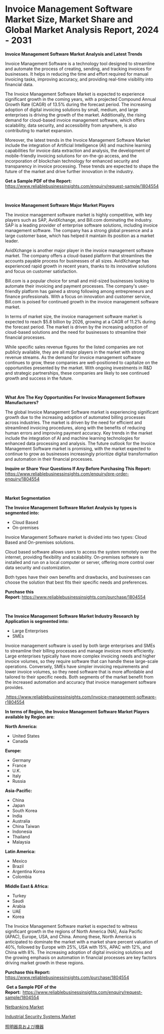 <p><h1>Invoice Management Software Market Size, Market Share and Global Market Analysis Report, 2024 - 2031</h1></p><p><strong>Invoice Management Software Market Analysis and Latest Trends</strong></p>
<p><p>Invoice Management Software is a technology tool designed to streamline and automate the process of creating, sending, and tracking invoices for businesses. It helps in reducing the time and effort required for manual invoicing tasks, improving accuracy, and providing real-time visibility into financial data.</p><p>The Invoice Management Software Market is expected to experience significant growth in the coming years, with a projected Compound Annual Growth Rate (CAGR) of 13.5% during the forecast period. The increasing adoption of digital invoicing solutions by small, medium, and large enterprises is driving the growth of the market. Additionally, the rising demand for cloud-based invoice management software, which offers scalability, data security, and accessibility from anywhere, is also contributing to market expansion.</p><p>Moreover, the latest trends in the Invoice Management Software Market include the integration of Artificial Intelligence (AI) and machine learning capabilities for invoice data extraction and analysis, the development of mobile-friendly invoicing solutions for on-the-go access, and the incorporation of blockchain technology for enhanced security and transparency in invoice processing. These trends are expected to shape the future of the market and drive further innovation in the industry.</p></p>
<p><strong>Get a Sample PDF of the Report:&nbsp;</strong> <a href="https://www.reliablebusinessinsights.com/enquiry/request-sample/1804554">https://www.reliablebusinessinsights.com/enquiry/request-sample/1804554</a></p>
<p>&nbsp;</p>
<p><strong>Invoice Management Software Major Market Players</strong></p>
<p><p>The invoice management software market is highly competitive, with key players such as SAP, AvidXchange, and Bill.com dominating the industry. SAP is a leading provider of enterprise software solutions, including invoice management software. The company has a strong global presence and a large customer base, which has helped it maintain its position as a market leader.</p><p>AvidXchange is another major player in the invoice management software market. The company offers a cloud-based platform that streamlines the accounts payable process for businesses of all sizes. AvidXchange has experienced rapid growth in recent years, thanks to its innovative solutions and focus on customer satisfaction.</p><p>Bill.com is a popular choice for small and mid-sized businesses looking to automate their invoicing and payment processes. The company's user-friendly platform has gained a strong following among entrepreneurs and finance professionals. With a focus on innovation and customer service, Bill.com is poised for continued growth in the invoice management software market.</p><p>In terms of market size, the invoice management software market is expected to reach $5.8 billion by 2026, growing at a CAGR of 11.2% during the forecast period. The market is driven by the increasing adoption of cloud-based solutions and the need for businesses to streamline their financial processes.</p><p>While specific sales revenue figures for the listed companies are not publicly available, they are all major players in the market with strong revenue streams. As the demand for invoice management software continues to grow, these companies are well-positioned to capitalize on the opportunities presented by the market. With ongoing investments in R&D and strategic partnerships, these companies are likely to see continued growth and success in the future.</p></p>
<p>&nbsp;</p>
<p><strong>What Are The Key Opportunities For Invoice Management Software Manufacturers?</strong></p>
<p><p>The global Invoice Management Software market is experiencing significant growth due to the increasing adoption of automated billing processes across industries. The market is driven by the need for efficient and streamlined invoicing procedures, along with the benefits of reducing human errors and improving payment accuracy. Key trends in the market include the integration of AI and machine learning technologies for enhanced data processing and analysis. The future outlook for the Invoice Management Software market is promising, with the market expected to continue to grow as businesses increasingly prioritize digital transformation and automation in their financial processes.</p></p>
<p><strong>Inquire or Share Your Questions If Any Before Purchasing This Report:</strong> <a href="https://www.reliablebusinessinsights.com/enquiry/pre-order-enquiry/1804554">https://www.reliablebusinessinsights.com/enquiry/pre-order-enquiry/1804554</a></p>
<p>&nbsp;</p>
<p><strong>Market Segmentation</strong></p>
<p><strong>The Invoice Management Software Market Analysis by types is segmented into:</strong></p>
<p><ul><li>Cloud Based</li><li>On-premises</li></ul></p>
<p><p>Invoice Management Software market is divided into two types: Cloud Based and On-premises solutions. </p><p>Cloud based software allows users to access the system remotely over the internet, providing flexibility and scalability. On-premises software is installed and run on a local computer or server, offering more control over data security and customization. </p><p>Both types have their own benefits and drawbacks, and businesses can choose the solution that best fits their specific needs and preferences.</p></p>
<p><strong>Purchase this Report:&nbsp;</strong><a href="https://www.reliablebusinessinsights.com/purchase/1804554">https://www.reliablebusinessinsights.com/purchase/1804554</a></p>
<p>&nbsp;</p>
<p><strong>The Invoice Management Software Market Industry Research by Application is segmented into:</strong></p>
<p><ul><li>Large Enterprises</li><li>SMEs</li></ul></p>
<p><p>Invoice management software is used by both large enterprises and SMEs to streamline their billing processes and manage invoices more efficiently. Large enterprises typically have more complex invoicing needs and higher invoice volumes, so they require software that can handle these large-scale operations. Conversely, SMEs have simpler invoicing requirements and lower invoice volumes, so they need software that is more affordable and tailored to their specific needs. Both segments of the market benefit from the increased automation and accuracy that invoice management software provides.</p></p>
<p><a href="https://www.reliablebusinessinsights.com/invoice-management-software-r1804554">&nbsp;https://www.reliablebusinessinsights.com/invoice-management-software-r1804554</a></p>
<p><strong>In terms of Region, the Invoice Management Software Market Players available by Region are:</strong></p>
<p>
    <p> <strong> North America: </strong>
        <ul>
            <li>United States</li>
            <li>Canada</li>
        </ul>
        </p> 
    <p> <strong> Europe: </strong>
        <ul>
            <li>Germany</li>
            <li>France</li>
            <li>U.K.</li>
            <li>Italy</li>
            <li>Russia</li>
        </ul>
        </p> 
    <p> <strong> Asia-Pacific: </strong>
        <ul>
            <li>China</li>
            <li>Japan</li>
            <li>South Korea</li>
            <li>India</li>
            <li>Australia</li>
            <li>China Taiwan</li>
            <li>Indonesia</li>
            <li>Thailand</li>
            <li>Malaysia</li>
        </ul>
        </p> 
    <p> <strong> Latin America: </strong>
        <ul>
            <li>Mexico</li>
            <li>Brazil</li>
            <li>Argentina Korea</li>
            <li>Colombia</li>
        </ul>
        </p> 
    <p> <strong> Middle East & Africa: </strong>
        <ul>
            <li>Turkey</li>
            <li>Saudi</li>
            <li>Arabia</li>
            <li>UAE</li>
            <li>Korea</li>
        </ul>
    </p>
    </p>
<p><p>The Invoice Management Software market is expected to witness significant growth in the regions of North America (NA), Asia Pacific (APAC), Europe, USA, and China. Among these, North America is anticipated to dominate the market with a market share percent valuation of 40%, followed by Europe with 25%, USA with 15%, APAC with 12%, and China with 8%. The increasing adoption of digital invoicing solutions and the growing emphasis on automation in financial processes are key factors driving market growth in these regions.</p></p>
<p><strong>Purchase this Report: </strong><a href="https://www.reliablebusinessinsights.com/purchase/1804554">https://www.reliablebusinessinsights.com/purchase/1804554</a></p>
<p>&nbsp;<strong>Get a Sample PDF of the Report:&nbsp;&nbsp;</strong><a href="https://www.reliablebusinessinsights.com/enquiry/request-sample/1804554">https://www.reliablebusinessinsights.com/enquiry/request-sample/1804554</a></p>
<p><strong></strong></p>
<p><p><a href="https://github.com/brentleyjimmiealvaradoz4l1rea/Market-Research-Report-List-3/blob/main/netbanking-market.md">Netbanking Market</a></p><p><a href="https://github.com/khayangel/Market-Research-Report-List-4/blob/main/industrial-security-systems-market.md">Industrial Security Systems Market</a></p><p><a href="https://github.com/LuzHills1972/Market-Research-Report-List-1/blob/main/2431093180373.md">照明器具および機器</a></p></p>